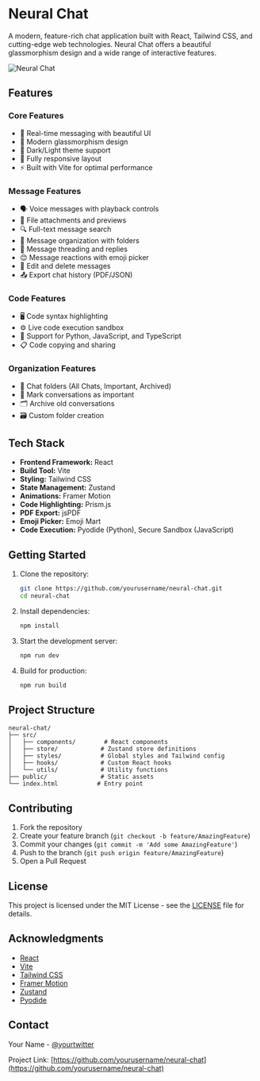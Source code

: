 # Neural Chat

A modern, feature-rich chat application built with React, Tailwind CSS, and cutting-edge web technologies. Neural Chat offers a beautiful glassmorphism design and a wide range of interactive features.

![Neural Chat](screenshot.png)

## Features

### Core Features
- 💬 Real-time messaging with beautiful UI
- 🎨 Modern glassmorphism design
- 🌙 Dark/Light theme support
- 📱 Fully responsive layout
- ⚡ Built with Vite for optimal performance

### Message Features
- 🗣️ Voice messages with playback controls
- 📎 File attachments and previews
- 🔍 Full-text message search
- 📂 Message organization with folders
- 💭 Message threading and replies
- 😊 Message reactions with emoji picker
- 🔄 Edit and delete messages
- 📤 Export chat history (PDF/JSON)

### Code Features
- 🖥️ Code syntax highlighting
- ⚙️ Live code execution sandbox
- 🔌 Support for Python, JavaScript, and TypeScript
- 📋 Code copying and sharing

### Organization Features
- 📁 Chat folders (All Chats, Important, Archived)
- 🔖 Mark conversations as important
- 🗂️ Archive old conversations
- 🗃️ Custom folder creation

## Tech Stack

- **Frontend Framework:** React
- **Build Tool:** Vite
- **Styling:** Tailwind CSS
- **State Management:** Zustand
- **Animations:** Framer Motion
- **Code Highlighting:** Prism.js
- **PDF Export:** jsPDF
- **Emoji Picker:** Emoji Mart
- **Code Execution:** Pyodide (Python), Secure Sandbox (JavaScript)

## Getting Started

1. Clone the repository:
   ```bash
   git clone https://github.com/yourusername/neural-chat.git
   cd neural-chat
   ```

2. Install dependencies:
   ```bash
   npm install
   ```

3. Start the development server:
   ```bash
   npm run dev
   ```

4. Build for production:
   ```bash
   npm run build
   ```

## Project Structure

```
neural-chat/
├── src/
│   ├── components/        # React components
│   ├── store/            # Zustand store definitions
│   ├── styles/           # Global styles and Tailwind config
│   ├── hooks/            # Custom React hooks
│   └── utils/            # Utility functions
├── public/               # Static assets
└── index.html           # Entry point
```

## Contributing

1. Fork the repository
2. Create your feature branch (`git checkout -b feature/AmazingFeature`)
3. Commit your changes (`git commit -m 'Add some AmazingFeature'`)
4. Push to the branch (`git push origin feature/AmazingFeature`)
5. Open a Pull Request

## License

This project is licensed under the MIT License - see the [LICENSE](LICENSE) file for details.

## Acknowledgments

- [React](https://reactjs.org/)
- [Vite](https://vitejs.dev/)
- [Tailwind CSS](https://tailwindcss.com/)
- [Framer Motion](https://www.framer.com/motion/)
- [Zustand](https://github.com/pmndrs/zustand)
- [Pyodide](https://pyodide.org/)

## Contact

Your Name - [@yourtwitter](https://twitter.com/yourtwitter)

Project Link: [https://github.com/yourusername/neural-chat](https://github.com/yourusername/neural-chat)
